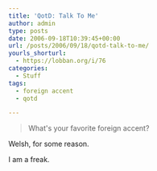 ```yaml
---
title: 'QotD: Talk To Me'
author: admin
type: posts
date: 2006-09-18T10:39:45+00:00
url: /posts/2006/09/18/qotd-talk-to-me/
yourls_shorturl:
  - https://lobban.org/i/76
categories:
  - Stuff
tags:
  - foreign accent
  - qotd

---
```

> What's your favorite foreign accent? 

Welsh, for some reason.

I am a freak.